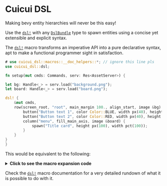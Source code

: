 # Cuicui DSL

Making bevy entity hierarchies will never be this easy!

Use the [`dsl!`] with any [`DslBundle`] type to spawn entities using a
concise yet extensible and explicit syntax.

The [`dsl!`] macro transforms an imperative API into a pure declarative syntax,
apt to make a functional programmer sight in satisfaction.

```rust
# use cuicui_dsl::macros::__doc_helpers::*; // ignore this line pls
use cuicui_dsl::dsl;

fn setup(mut cmds: Commands, serv: Res<AssetServer>) {

let bg: Handle<_> = serv.load("background.png");
let board: Handle<_> = serv.load("board.png");

dsl! {
    &mut cmds,
    row(screen_root, "root", main_margin 100., align_start, image &bg) {
        button("Button text 1", color Color::BLUE, width px(40), height pct(100));
        button("Button text 2", color Color::RED, width px(40), height pct(100));
        column("menu", fill_main_axis, image &board) {
            spawn("Title card", height px(100), width pct(100));
        }
    }
}
}
```

This would be equivalent to the following:

<details><summary><b>Click to see the macro expansion code</b></summary>

```rust
# use cuicui_dsl::macros::__doc_helpers::*;
fn setup(mut cmds: Commands, serv: Res<AssetServer>) {

let bg = serv.load("background.png");
let board = serv.load("board.png");

let mut x = <Dsl>::default();
x.screen_root();
x.named("root");
x.main_margin(100.);
x.align_start();
x.image(&bg);
x.row();
x.node(cmds.to_cmds(), |cmds| {
    let mut x = <Dsl>::default();
    let mut leaf_cmd = cmds.to_cmds();
    x.color(Color::BLUE);
    x.width(px(40));
    x.height(pct(100));
    x.insert(&mut leaf_cmd);
    x.button("Button text 1", &mut leaf_cmd);

    let mut x = <Dsl>::default();
    let mut leaf_cmd = cmds.to_cmds();
    x.color(Color::RED);
    x.width(px(40));
    x.height(pct(100));
    x.insert(&mut leaf_cmd);
    x.button("Button text 2", &mut leaf_cmd);

    let mut x = <Dsl>::default();
    let mut leaf_cmd = cmds.to_cmds();
    x.color(Color::BLUE);
    x.width(px(40));
    x.height(pct(100));
    x.insert(&mut leaf_cmd);
    x.button("Button text 1", &mut leaf_cmd);

    let mut x = <Dsl>::default();
    let mut node_cmd = cmds.to_cmds();
    x.named("menu");
    x.fill_main_axis();
    x.image(&board);
    x.column();
    x.node(cmds.spawn_empty(), |cmds| {
        let mut x = <Dsl>::default();
        let mut leaf_cmd = cmds.to_cmds();
        x.named("Title card");
        x.height(px(100));
        x.width(pct(100));
        x.insert(&mut leaf_cmd);
    });
});
}
```

</details>

Check the [`dsl!`] macro documentation for a very detailed rundown of what it
is possible to do with it.

[`dsl!`]: https://docs.rs/cuicui_dsl/latest/cuicui_dsl/macro.dsl.html
[`DslBundle`]: https://docs.rs/cuicui_dsl/latest/cuicui_dsl/trait.DslBundle.html
